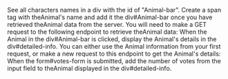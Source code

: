 See all characters names in a div with the id of "Animal-bar". Create a span tag with theAnimal's name and add it the div#Animal-bar once you have retrieved theAnimal data from the server. You will need to make a GET request to the following endpoint to retrieve theAnimal data:
When the Animal in the div#Animal-bar is clicked, display the Animal's details in the div#detailed-info. You can either use the Animal information from your first request, or make a new request to this endpoint to get the Animal's details:
When the form#votes-form is submitted, add the number of votes from the input field to theAnimal displayed in the div#detailed-info.

